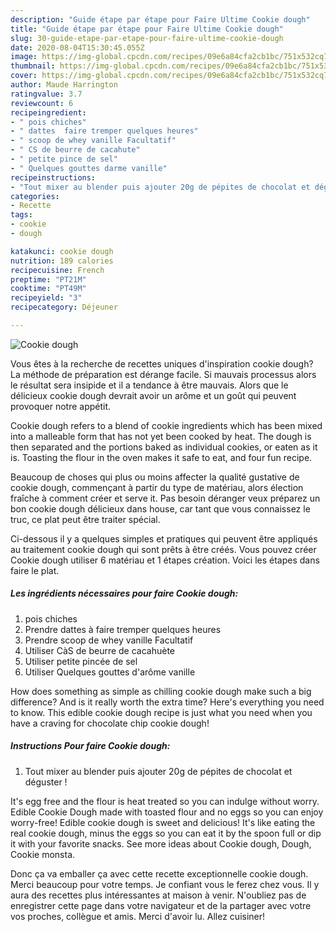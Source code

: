 ```yaml
---
description: "Guide étape par étape pour Faire Ultime Cookie dough"
title: "Guide étape par étape pour Faire Ultime Cookie dough"
slug: 30-guide-etape-par-etape-pour-faire-ultime-cookie-dough
date: 2020-08-04T15:30:45.055Z
image: https://img-global.cpcdn.com/recipes/09e6a84cfa2cb1bc/751x532cq70/cookie-dough-photo-principale-de-la-recette.jpg
thumbnail: https://img-global.cpcdn.com/recipes/09e6a84cfa2cb1bc/751x532cq70/cookie-dough-photo-principale-de-la-recette.jpg
cover: https://img-global.cpcdn.com/recipes/09e6a84cfa2cb1bc/751x532cq70/cookie-dough-photo-principale-de-la-recette.jpg
author: Maude Harrington
ratingvalue: 3.7
reviewcount: 6
recipeingredient:
- " pois chiches"
- " dattes  faire tremper quelques heures"
- " scoop de whey vanille Facultatif"
- " CS de beurre de cacahute"
- " petite pince de sel"
- " Quelques gouttes darme vanille"
recipeinstructions:
- "Tout mixer au blender puis ajouter 20g de pépites de chocolat et déguster !"
categories:
- Recette
tags:
- cookie
- dough

katakunci: cookie dough 
nutrition: 189 calories
recipecuisine: French
preptime: "PT21M"
cooktime: "PT49M"
recipeyield: "3"
recipecategory: Déjeuner

---
```



![Cookie dough](https://img-global.cpcdn.com/recipes/09e6a84cfa2cb1bc/751x532cq70/cookie-dough-photo-principale-de-la-recette.jpg)

Vous êtes à la recherche de recettes uniques d'inspiration cookie dough? La méthode de préparation est dérange facile. Si mauvais processus alors le résultat sera insipide et il a tendance à être mauvais. Alors que le délicieux cookie dough devrait avoir un arôme et un goût qui peuvent provoquer notre appétit.

Cookie dough refers to a blend of cookie ingredients which has been mixed into a malleable form that has not yet been cooked by heat. The dough is then separated and the portions baked as individual cookies, or eaten as it is. Toasting the flour in the oven makes it safe to eat, and four fun recipe.

Beaucoup de choses qui plus ou moins affecter la qualité gustative de cookie dough, commençant à partir du type de matériau, alors élection fraîche à comment créer et serve it. Pas besoin déranger veux préparez un bon cookie dough délicieux dans house, car tant que vous connaissez le truc, ce plat peut être traiter spécial.


Ci-dessous il y a quelques simples et pratiques qui peuvent être appliqués au traitement cookie dough qui sont prêts à être créés. Vous pouvez créer Cookie dough utiliser 6 matériau et 1 étapes création. Voici les étapes dans faire le plat.

<!--inarticleads1-->

##### Les ingrédients nécessaires pour faire Cookie dough:

1.   pois chiches
1. Prendre  dattes à faire tremper quelques heures
1. Prendre  scoop de whey vanille Facultatif
1. Utiliser  CàS de beurre de cacahuète
1. Utiliser  petite pincée de sel
1. Utiliser  Quelques gouttes d&#39;arôme vanille


How does something as simple as chilling cookie dough make such a big difference? And is it really worth the extra time? Here&#39;s everything you need to know. This edible cookie dough recipe is just what you need when you have a craving for chocolate chip cookie dough! 

<!--inarticleads2-->

##### Instructions Pour faire Cookie dough:

1. Tout mixer au blender puis ajouter 20g de pépites de chocolat et déguster !


It&#39;s egg free and the flour is heat treated so you can indulge without worry. Edible Cookie Dough made with toasted flour and no eggs so you can enjoy worry-free! Edible cookie dough is sweet and delicious! It&#39;s like eating the real cookie dough, minus the eggs so you can eat it by the spoon full or dip it with your favorite snacks. See more ideas about Cookie dough, Dough, Cookie monsta. 


Donc ça va emballer ça avec cette recette exceptionnelle cookie dough. Merci beaucoup pour votre temps. Je confiant vous le ferez chez vous. Il y aura des recettes plus  intéressantes at maison à venir. N'oubliez pas de enregistrer cette page dans votre navigateur et de la partager avec votre vos proches, collègue et amis. Merci d'avoir lu. Allez cuisiner!

